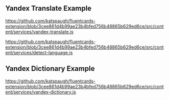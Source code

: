 ## Yandex Translate Example

https://github.com/katspaugh/fluentcards-extension/blob/3cee861d4b99ae23b4bfed756b48865b629ed6ce/src/content/services/yandex-translate.js

https://github.com/katspaugh/fluentcards-extension/blob/3cee861d4b99ae23b4bfed756b48865b629ed6ce/src/content/services/detect-language.js

## Yandex Dictionary Example

https://github.com/katspaugh/fluentcards-extension/blob/3cee861d4b99ae23b4bfed756b48865b629ed6ce/src/content/services/yandex-dictionary.js

